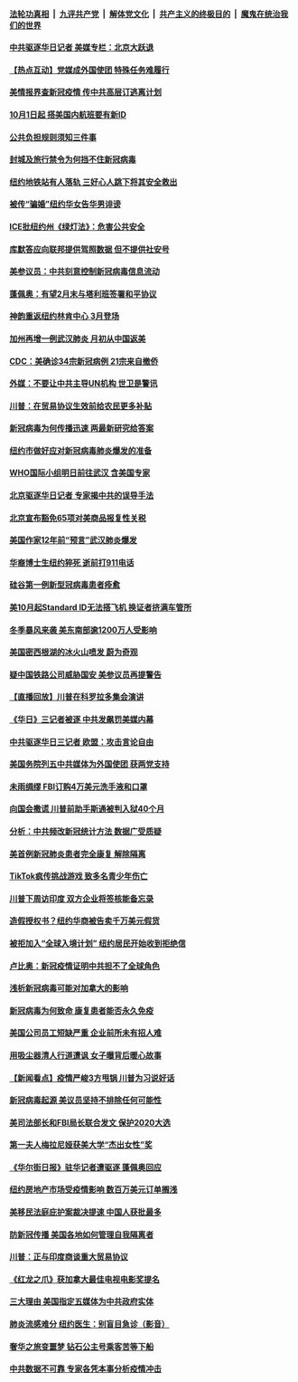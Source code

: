 ####  [法轮功真相](../../../../basic/blob/master/README.md?t=02230801) &nbsp;|&nbsp; [九评共产党](../../../../9ping.md/blob/master/README.md?t=02230801) &nbsp;|&nbsp; [解体党文化](../../../../jtdwh.md/blob/master/README.md?t=02230801)  &nbsp;|&nbsp; [共产主义的终极目的](../../../../gczydzjmd.md/blob/master/README.md?t=02230801) &nbsp;|&nbsp; [魔鬼在统治我们的世界](../../../../mgztzwmdsj.md/blob/master/README.md?t=02230801) 

#### [中共驱逐华日记者 美媒专栏：北京大跃退](../pages/nsc412/n11888453.md?t=02230801) 

#### [【热点互动】党媒成外国使团 特殊任务难履行](../pages/nsc412/n11888306.md?t=02230801) 

#### [美情报界查新冠疫情 传中共高层订逃离计划](../pages/nsc412/n11888161.md?t=02230801) 

#### [10月1日起 搭美国内航班要有新ID](../pages/nsc412/n11888243.md?t=02230801) 

#### [公共负担规则须知三件事](../pages/nsc412/n11888123.md?t=02230801) 

#### [封城及旅行禁令为何挡不住新冠病毒](../pages/nsc412/n11888067.md?t=02230801) 

#### [纽约地铁站有人落轨   三好心人跳下将其安全救出](../pages/nsc412/n11888088.md?t=02230801) 

#### [被传“骗婚”纽约华女告华男诽谤](../pages/nsc412/n11887303.md?t=02230801) 

#### [ICE批纽约州《绿灯法》：危害公共安全](../pages/nsc412/n11887285.md?t=02230801) 

#### [库默答应向联邦提供驾照数据 但不提供社安号](../pages/nsc412/n11887269.md?t=02230801) 

#### [美参议员：中共刻意控制新冠病毒信息流动](../pages/nsc412/n11887949.md?t=02230801) 

#### [蓬佩奥：有望2月末与塔利班签署和平协议](../pages/nsc412/n11887248.md?t=02230801) 

#### [神韵重返纽约林肯中心 3月登场](../pages/nsc412/n11885013.md?t=02230801) 

#### [加州再增一例武汉肺炎 月初从中国返美](../pages/nsc412/n11886929.md?t=02230801) 

#### [CDC：美确诊34宗新冠病例 21宗来自撤侨](../pages/nsc412/n11886795.md?t=02230801) 

#### [外媒：不要让中共主导UN机构 世卫是警讯](../pages/nsc412/n11886401.md?t=02230801) 

#### [川普：在贸易协议生效前给农民更多补贴](../pages/nsc412/n11886549.md?t=02230801) 

#### [新冠病毒为何传播迅速 两最新研究给答案](../pages/nsc412/n11886505.md?t=02230801) 

#### [纽约市做好应对新冠病毒肺炎爆发的准备](../pages/nsc412/n11885019.md?t=02230801) 

#### [WHO国际小组明日前往武汉 含美国专家](../pages/nsc412/n11886380.md?t=02230801) 

#### [北京驱逐华日记者 专家揭中共的误导手法](../pages/nsc412/n11886124.md?t=02230801) 

#### [北京宣布豁免65项对美商品报复性关税](../pages/nsc412/n11885960.md?t=02230801) 

#### [美国作家12年前“预言”武汉肺炎爆发](../pages/nsc412/n11885487.md?t=02230801) 

#### [华裔博士生纽约猝死  逝前打911电话](../pages/nsc412/n11885007.md?t=02230801) 

#### [硅谷第一例新型冠病毒患者痊愈](../pages/nsc412/n11885163.md?t=02230801) 

#### [美10月起Standard ID无法搭飞机  换证者挤满车管所](../pages/nsc412/n11885036.md?t=02230801) 

#### [冬季暴风来袭 美东南部逾1200万人受影响](../pages/nsc412/n11884620.md?t=02230801) 

#### [美国密西根湖的冰火山喷发 蔚为奇观](../pages/nsc412/n11884842.md?t=02230801) 

#### [疑中国铁路公司威胁国安 美参议员再提警告](../pages/nsc412/n11884300.md?t=02230801) 

#### [【直播回放】川普在科罗拉多集会演讲](../pages/nsc412/n11883640.md?t=02230801) 

#### [《华日》三记者被逐 中共发飙罚美媒内幕](../pages/nsc412/n11884184.md?t=02230801) 

#### [中共驱逐华日三记者 欧盟：攻击言论自由](../pages/nsc412/n11884179.md?t=02230801) 

#### [美国务院列五中共媒体为外国使团 获两党支持](../pages/nsc412/n11883954.md?t=02230801) 

#### [未雨绸缪 FBI订购4万美元洗手液和口罩](../pages/nsc412/n11883960.md?t=02230801) 

#### [向国会撒谎 川普前助手斯通被判入狱40个月](../pages/nsc412/n11883930.md?t=02230801) 

#### [分析：中共频改新冠统计方法 数据广受质疑](../pages/nsc412/n11883875.md?t=02230801) 

#### [美首例新冠肺炎患者完全康复 解除隔离](../pages/nsc412/n11883754.md?t=02230801) 

#### [TikTok疯传挑战游戏 致多名青少年伤亡](../pages/nsc412/n11883598.md?t=02230801) 

#### [川普下周访印度 双方企业将签核能备忘录](../pages/nsc412/n11883604.md?t=02230801) 

#### [造假授权书？纽约华商被告卖千万美元假货](../pages/nsc412/n11882429.md?t=02230801) 

#### [被拒加入“全球入境计划”  纽约居民开始收到拒绝信](../pages/nsc412/n11882417.md?t=02230801) 

#### [卢比奥：新冠疫情证明中共担不了全球角色](../pages/nsc412/n11881340.md?t=02230801) 

#### [浅析新冠病毒可能对加拿大的影响](../pages/nsc412/n11879775.md?t=02230801) 

#### [新冠病毒为何致命 康复患者能否永久免疫](../pages/nsc412/n11881488.md?t=02230801) 

#### [美国公司员工短缺严重 企业前所未有招人难](../pages/nsc412/n11881792.md?t=02230801) 

#### [用吸尘器清人行道遭讽 女子曝背后暖心故事](../pages/nsc412/n11881702.md?t=02230801) 

#### [【新闻看点】疫情严峻3方甩锅 川普为习说好话](../pages/nsc412/n11881049.md?t=02230801) 

#### [新冠病毒起源 美议员坚持不排除任何可能性](../pages/nsc412/n11881179.md?t=02230801) 

#### [美司法部长和FBI局长联合发文 保护2020大选](../pages/nsc412/n11881522.md?t=02230801) 

#### [第一夫人梅拉尼娅获美大学“杰出女性”奖](../pages/nsc412/n11881185.md?t=02230801) 

#### [《华尔街日报》驻华记者遭驱逐 蓬佩奥回应](../pages/nsc412/n11881166.md?t=02230801) 

#### [纽约房地产市场受疫情影响  数百万美元订单搁浅](../pages/nsc412/n11879548.md?t=02230801) 

#### [美移民法庭庇护案裁决提速 中国人获批最多](../pages/nsc412/n11879431.md?t=02230801) 

#### [防新冠传播 美国各地如何管理自我隔离者](../pages/nsc412/n11881062.md?t=02230801) 

#### [川普：正与印度商谈重大贸易协议](../pages/nsc412/n11880861.md?t=02230801) 

#### [《红龙之爪》获加拿大最佳电视电影奖提名](../pages/nsc412/n11879517.md?t=02230801) 

#### [三大理由 美国指定五媒体为中共政府实体](../pages/nsc412/n11878945.md?t=02230801) 

#### [肺炎流感难分 纽约医生：别盲目急诊（影音）](../pages/nsc412/n11879426.md?t=02230801) 

#### [奢华之旅变噩梦 钻石公主号乘客苦等下船](../pages/nsc412/n11879192.md?t=02230801) 

#### [中共数据不可靠 专家各凭本事分析疫情冲击](../pages/nsc412/n11879025.md?t=02230801) 

